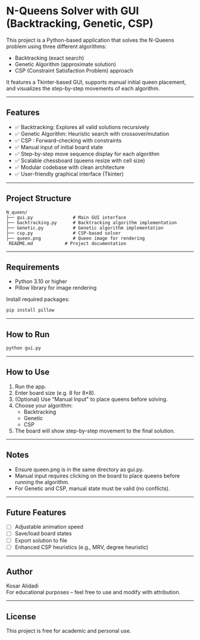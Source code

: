 # N-Queens Solver with GUI (Backtracking, Genetic, CSP)

This project is a Python-based application that solves the N-Queens problem using three different algorithms:
- Backtracking (exact search)
- Genetic Algorithm (approximate solution)
- CSP (Constraint Satisfaction Problem) approach

It features a Tkinter-based GUI, supports manual initial queen placement, and visualizes the step-by-step movements of each algorithm.

---

##  Features

- ✅ Backtracking: Explores all valid solutions recursively
- ✅ Genetic Algorithm: Heuristic search with crossover/mutation
- ✅ CSP : Forward-checking with constraints
- ✅ Manual input of initial board state
- ✅ Step-by-step move sequence display for each algorithm
- ✅ Scalable chessboard (queens resize with cell size)
- ✅ Modular codebase with clean architecture
- ✅ User-friendly graphical interface (Tkinter)

---

##  Project Structure

```
N_queen/
├── gui.py               # Main GUI interface
├── backtracking.py      # Backtracking algorithm implementation
├── Genetic.py           # Genetic algorithm implementation
├── csp.py               # CSP-based solver
├── queen.png            # Queen image for rendering
 README.md            # Project documentation
```

---

##  Requirements

- Python 3.10 or higher
- Pillow library for image rendering

Install required packages:
```bash
pip install pillow
```

---

##  How to Run

```bash
python gui.py
```

---

##  How to Use

1. Run the app.
2. Enter board size (e.g. 8 for 8×8).
3. (Optional) Use "Manual Input" to place queens before solving.
4. Choose your algorithm:
   - Backtracking
   - Genetic
   - CSP
5. The board will show step-by-step movement to the final solution.

---

##  Notes

- Ensure queen.png is in the same directory as gui.py.
- Manual input requires clicking on the board to place queens before running the algorithm.
- For Genetic and CSP, manual state must be valid (no conflicts).

---

##  Future Features

- [ ] Adjustable animation speed
- [ ] Save/load board states
- [ ] Export solution to file
- [ ] Enhanced CSP heuristics (e.g., MRV, degree heuristic)

---

##  Author

Kosar Alidadi  
For educational purposes – feel free to use and modify with attribution.

---

##  License

This project is free for academic and personal use. 
